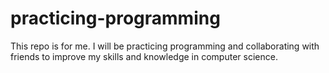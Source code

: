 # practicing-programming
This repo is for me. I will be practicing programming and collaborating with friends to improve my skills and knowledge in computer science.
